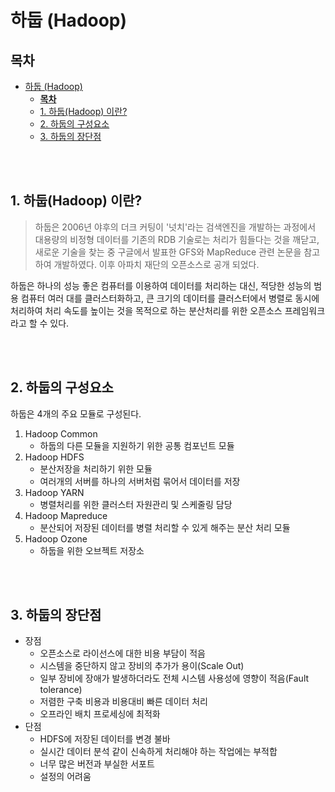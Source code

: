 # 하둡 (Hadoop)

## **목차**
- [하둡 (Hadoop)](#하둡-hadoop)
  - [**목차**](#목차)
  - [1. 하둡(Hadoop) 이란?](#1-하둡hadoop-이란)
  - [2. 하둡의 구성요소](#2-하둡의-구성요소)
  - [3. 하둡의 장단점](#3-하둡의-장단점)

<br/>
<br/>

## 1. 하둡(Hadoop) 이란?<a id="1"></a>

> 하둡은 2006년 야후의 더크 커팅이 '넛치'라는 검색엔진을 개발하는 과정에서 대용량의 비정형 데이터를 기존의 RDB 기술로는 처리가 힘들다는 것을 깨닫고, 새로운 기술을 찾는 중 구글에서 발표한 GFS와 MapReduce 관련 논문을 참고하여 개발하였다. 이후 아파치 재단의 오픈소스로 공개 되었다.

하둡은 하나의 성능 좋은 컴퓨터를 이용하여 데이터를 처리하는 대신, 적당한 성능의 범용 컴퓨터 여러 대를 클러스터화하고, 큰 크기의 데이터를 클러스터에서 병렬로 동시에 처리하여 처리 속도를 높이는 것을 목적으로 하는 분산처리를 위한 오픈소스 프레임워크라고 할 수 있다.

<br/>
<br/>

## 2. 하둡의 구성요소<a id="2"></a>
하둡은 4개의 주요 모듈로 구성된다.
1. Hadoop Common
   - 하둡의 다른 모듈을 지원하기 위한 공통 컴포넌트 모듈
2. Hadoop HDFS
   - 분산저장을 처리하기 위한 모듈
   - 여러개의 서버를 하나의 서버처럼 묶어서 데이터를 저장
3. Hadoop YARN
   - 병렬처리를 위한 클러스터 자원관리 및 스케줄링 담당
4. Hadoop Mapreduce
   - 분산되어 저장된 데이터를 병렬 처리할 수 있게 해주는 분산 처리 모듈
5. Hadoop Ozone
   - 하둡을 위한 오브젝트 저장소

<br/>
<br/>

## 3. 하둡의 장단점<a id="3"></a>
- 장점
  - 오픈소스로 라이선스에 대한 비용 부담이 적음
  - 시스템을 중단하지 않고 장비의 추가가 용이(Scale Out)
  - 일부 장비에 장애가 발생하더라도 전체 시스템 사용성에 영향이 적음(Fault tolerance)
  - 저렴한 구축 비용과 비용대비 빠른 데이터 처리
  - 오프라인 배치 프로세싱에 최적화
- 단점
  - HDFS에 저장된 데이터를 변경 불바
  - 실시간 데이터 분석 같이 신속하게 처리해야 하는 작업에는 부적합
  - 너무 많은 버전과 부실한 서포트
  - 설정의 어려움

<br/>
<Br/>


